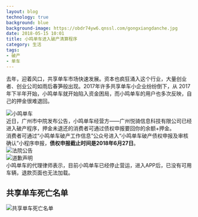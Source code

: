 ```yaml
---
layout: blog
technology: true
background: blue
background-image: https://obdr74yw6.qnssl.com/gongxiangdanche.jpg
date: 2018-05-15 10:01
title: 小鸣单车进入破产清算程序
category: 生活
tags:
- 破产
- 单车
---
```


去年，迎着风口，共享单车市场快速发展。资本也疯狂涌入这个行业，大量创业者、创业公司如雨后春笋般出现。2017年许多共享单车小企业纷纷倒下，从 2017 年下半年开始，小鸣单车就开始陷入资金困局，而小鸣单车的用户也多次反映，自己的押金很难退回。  

![小鸣单车][1]  
近日，广州市中院发布公告，小鸣单车经营方——广州悦骑信息科技有限公司已经进入破产程序，押金未退还的消费者可通过债权申报要回你的余额+押金。  
消费者可通过“小鸣单车破产工作信息”公众号进入“小鸣单车破产债权申报及审核确认”小程序申报，**债权申报截止时间是2018年6月27日**。  
![法院公告][2]  
![道歉声明][3]  
小鸣单车的代理律师表示，目前小鸣单车已经停止营运，进入APP后，已没有可用车辆，退款页面也无法加载。  

## 共享单车死亡名单 ##
![共享单车死亡名单][4]


  [1]: https://ws1.sinaimg.cn/large/c5095e03gy1frm7tocjj8j20dw08rjs9.jpg
  [2]: https://ws1.sinaimg.cn/large/c5095e03gy1frm7uz1phrj20go0mqabj.jpg
  [3]: https://ws1.sinaimg.cn/large/c5095e03gy1frm7voduhuj20su0p6jtm.jpg
  [4]: https://ws1.sinaimg.cn/large/c5095e03gy1frm82yyfx7j20dw0910ta.jpg